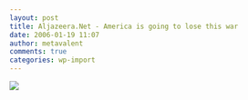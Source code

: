 ```yaml
---
layout: post
title: Aljazeera.Net - America is going to lose this war
date: 2006-01-19 11:07
author: metavalent
comments: true
categories: wp-import
---
```

<!--Lead Photo --><a href="http://english.aljazeera.net/NR/exeres/59499297-9B35-40D3-946C-BD1A078609EC.htm"><img src="https://web.archive.org/web/*/http://awebcamdarkly.com/"
